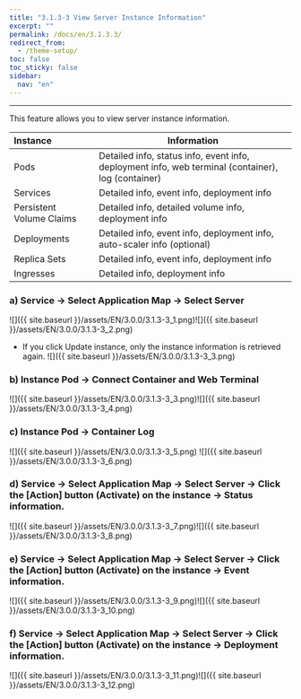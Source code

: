 ```yaml
---
title: "3.1.3-3 View Server Instance Information"
excerpt: ""
permalink: /docs/en/3.1.3.3/
redirect_from:
  - /theme-setup/
toc: false
toc_sticky: false
sidebar:
  nav: "en"
---
```



---
This feature allows you to view server instance information.

| **Instance** | **Information** |
| :--- | --- |
| Pods | Detailed info, status info, event info, deployment info, web terminal \(container\), log \(container\) |
| Services | Detailed info, event info, deployment info |
| Persistent Volume Claims | Detailed info, detailed volume info, deployment info |
| Deployments | Detailed info, event info, deployment info, auto-scaler info \(optional\) |
| Replica Sets | Detailed info, event info, deployment info |
| Ingresses | Detailed info, deployment info |

### a\) Service → Select Application Map → Select Server
![]({{ site.baseurl }}/assets/EN/3.0.0/3.1.3-3_1.png)![]({{ site.baseurl }}/assets/EN/3.0.0/3.1.3-3_2.png)
* If you click Update instance, only the instance information is retrieved again.
![]({{ site.baseurl }}/assets/EN/3.0.0/3.1.3-3_3.png)

### b\) Instance Pod → Connect Container and Web Terminal
![]({{ site.baseurl }}/assets/EN/3.0.0/3.1.3-3_3.png)![]({{ site.baseurl }}/assets/EN/3.0.0/3.1.3-3_4.png)

### c\) Instance Pod → Container Log
![]({{ site.baseurl }}/assets/EN/3.0.0/3.1.3-3_5.png) ![]({{ site.baseurl }}/assets/EN/3.0.0/3.1.3-3_6.png)

### d\) Service → Select Application Map → Select Server → Click the [Action] button (Activate) on the instance → Status information.
![]({{ site.baseurl }}/assets/EN/3.0.0/3.1.3-3_7.png)![]({{ site.baseurl }}/assets/EN/3.0.0/3.1.3-3_8.png)

### e\) Service → Select Application Map → Select Server → Click the [Action] button (Activate) on the instance → Event information.
![]({{ site.baseurl }}/assets/EN/3.0.0/3.1.3-3_9.png)![]({{ site.baseurl }}/assets/EN/3.0.0/3.1.3-3_10.png)

### f\) Service → Select Application Map → Select Server → Click the [Action] button (Activate) on the instance → Deployment information.
![]({{ site.baseurl }}/assets/EN/3.0.0/3.1.3-3_11.png)![]({{ site.baseurl }}/assets/EN/3.0.0/3.1.3-3_12.png)
